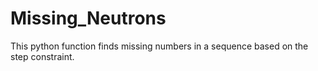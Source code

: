 # Missing_Neutrons

This python function finds missing numbers in a sequence based on the step constraint.

